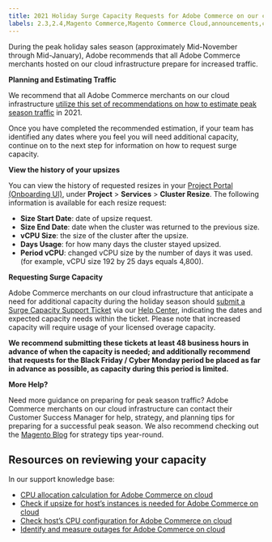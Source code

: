 ```yaml
---
title: 2021 Holiday Surge Capacity Requests for Adobe Commerce on our cloud infrastructure
labels: 2.3,2.4,Magento Commerce,Magento Commerce Cloud,announcements,capacity,infrastructure,performance,request,Adobe Commerce,cloud infrastructure,Black Friday,Cyber Monday
---
```


During the peak holiday sales season (approximately Mid-November through Mid-January), Adobe recommends that all Adobe Commerce merchants hosted on our cloud infrastructure prepare for increased traffic.

 **Planning and Estimating Traffic**  

We recommend that all Adobe Commerce merchants on our cloud infrastructure [utilize this set of recommendations on how to estimate peak season traffic](https://magento.com/blog/best-practices/five-ps-peak-season-performance-guide-preparing-your-infrastructure-high) in 2021.

Once you have completed the recommended estimation, if your team has identified any dates where you feel you will need additional capacity, continue on to the next step for information on how to request surge capacity.

**View the history of your upsizes**

You can view the history of requested resizes in your [Project Portal (Onboarding UI)](https://devdocs.magento.com/cloud/onboarding/onboarding-tasks.html), under **Project** > **Services** > **Cluster Resize**.
The following information is available for each resize request:

* **Size Start Date**: date of upsize request.
* **Size End Date**: date when the cluster was returned to the previous size.
* **vCPU Size**: the size of the cluster after the upsize.
* **Days Usage**: for how many days the cluster stayed upsized.
* **Period vCPU**: changed vCPU size by the number of days it was used. (for example, vCPU size 192 by 25 days equals 4,800).

 **Requesting Surge Capacity**

Adobe Commerce merchants on our cloud infrastructure that anticipate a need for additional capacity during the holiday season should [submit a Surge Capacity Support Ticket](https://support.magento.com/hc/en-us/articles/360041138511-How-to-request-temporary-additional-cloud-capacity-for-Magento-Commerce-Cloud) via our [Help Center](https://support.magento.com/hc/en-us), indicating the dates and expected capacity needs within the ticket. Please note that increased capacity will require usage of your licensed overage capacity.

**We recommend submitting these tickets at least 48 business hours in advance of when the capacity is needed; and additionally recommend that requests for the Black Friday / Cyber Monday period be placed as far in advance as possible, as capacity during this period is limited.**


 **More Help?**  

Need more guidance on preparing for peak season traffic? Adobe Commerce merchants on our cloud infrastructure can contact their Customer Success Manager for help, strategy, and planning tips for preparing for a successful peak season. We also recommend checking out the [Magento Blog](https://magento.com/blog) for strategy tips year-round.

## Resources on reviewing your capacity

In our support knowledge base:
* [CPU allocation calculation for Adobe Commerce on cloud](https://support.magento.com/hc/en-us/articles/360058551232)
* [Check if upsize for host’s instances is needed for Adobe Commerce on cloud](https://support.magento.com/hc/en-us/articles/360058506772)
* [Check host’s CPU configuration for Adobe Commerce on cloud](https://support.magento.com/hc/en-us/articles/360058507012O)
* [Identify and measure outages for Adobe Commerce on cloud](https://support.magento.com/hc/en-us/articles/4409500578957)
